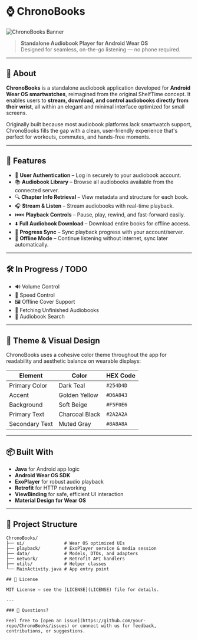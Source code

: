 # ⌚ ChronoBooks

![ChronoBooks Banner](assets/banner.png) <!-- Optional: add your custom banner here -->

> **Standalone Audiobook Player for Android Wear OS**  
> Designed for seamless, on-the-go listening — no phone required.

---

## 📱 About

**ChronoBooks** is a standalone audiobook application developed for **Android Wear OS smartwatches**, reimagined from the original ShelfTime concept. It enables users to **stream, download, and control audiobooks directly from their wrist**, all within an elegant and minimal interface optimized for small screens.

Originally built because most audiobook platforms lack smartwatch support, ChronoBooks fills the gap with a clean, user-friendly experience that's perfect for workouts, commutes, and hands-free moments.

---

## 🚀 Features

- 🔐 **User Authentication** – Log in securely to your audiobook account.
- 📚 **Audiobook Library** – Browse all audiobooks available from the connected server.
- 🔍 **Chapter Info Retrieval** – View metadata and structure for each book.
- 🎧 **Stream & Listen** – Stream audiobooks with real-time playback.
- ⏮️⏭️ **Playback Controls** – Pause, play, rewind, and fast-forward easily.
- ⬇️ **Full Audiobook Download** – Download entire books for offline access.
- 🔄 **Progress Sync** – Sync playback progress with your account/server.
- 📴 **Offline Mode** – Continue listening without internet, sync later automatically.

---

## 🛠️ In Progress / TODO

- 🔊 Volume Control
- 🐢 Speed Control
- 🖼️ Offline Cover Support
- 📖 Fetching Unfinished Audiobooks
- 🔎 Audiobook Search

---

## 🎨 Theme & Visual Design

ChronoBooks uses a cohesive color theme throughout the app for readability and aesthetic balance on wearable displays:

| Element             | Color             | HEX Code   |
|---------------------|-------------------|------------|
| Primary Color       | Dark Teal         | `#254D4D`  |
| Accent              | Golden Yellow     | `#D6A843`  |
| Background          | Soft Beige        | `#F5F0E6`  |
| Primary Text        | Charcoal Black    | `#2A2A2A`  |
| Secondary Text      | Muted Gray        | `#8A8A8A`  |

---

## 📦 Built With

- **Java** for Android app logic
- **Android Wear OS SDK**
- **ExoPlayer** for robust audio playback
- **Retrofit** for HTTP networking
- **ViewBinding** for safe, efficient UI interaction
- **Material Design for Wear OS**

---

## 📁 Project Structure

```plaintext
ChronoBooks/
├── ui/               # Wear OS optimized UIs
├── playback/         # ExoPlayer service & media session
├── data/             # Models, DTOs, and adapters
├── network/          # Retrofit API handlers
├── utils/            # Helper classes
└── MainActivity.java # App entry point

## 📄 License

MIT License – see the [LICENSE](LICENSE) file for details.

---

### 👋 Questions?

Feel free to [open an issue](https://github.com/your-repo/ChronoBooks/issues) or connect with us for feedback, contributions, or suggestions.

